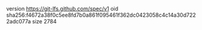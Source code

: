 version https://git-lfs.github.com/spec/v1
oid sha256:f4672a38f0c5ee8fd7b0a861f095461f362dc0423058c4c14a30d7222adc077a
size 2784
